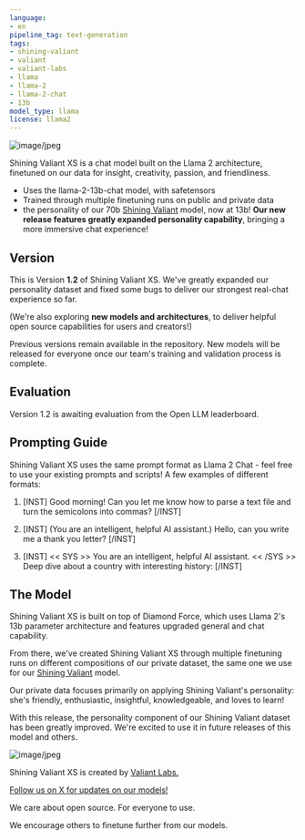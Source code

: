 ```yaml
---
language:
- en
pipeline_tag: text-generation
tags:
- shining-valiant
- valiant
- valiant-labs
- llama
- llama-2
- llama-2-chat
- 13b
model_type: llama
license: llama2
---
```



![image/jpeg](https://cdn-uploads.huggingface.co/production/uploads/63444f2687964b331809eb55/EXX7TKbB-R6arxww2mk0R.jpeg)



Shining Valiant XS is a chat model built on the Llama 2 architecture, finetuned on our data for insight, creativity, passion, and friendliness.
  - Uses the llama-2-13b-chat model, with safetensors
  - Trained through multiple finetuning runs on public and private data
  - the personality of our 70b [Shining Valiant](https://huggingface.co/ValiantLabs/ShiningValiant) model, now at 13b! **Our new release features greatly expanded personality capability**, bringing a more immersive chat experience!

## Version

This is Version **1.2** of Shining Valiant XS. We've greatly expanded our personality dataset and fixed some bugs to deliver our strongest real-chat experience so far.

(We're also exploring **new models and architectures**, to deliver helpful open source capabilities for users and creators!)

Previous versions remain available in the repository. New models will be released for everyone once our team's training and validation process is complete.

## Evaluation

Version 1.2 is awaiting evaluation from the Open LLM leaderboard.

## Prompting Guide
Shining Valiant XS uses the same prompt format as Llama 2 Chat - feel free to use your existing prompts and scripts!
A few examples of different formats:

1. [INST] Good morning! Can you let me know how to parse a text file and turn the semicolons into commas? [/INST]

2. [INST] (You are an intelligent, helpful AI assistant.) Hello, can you write me a thank you letter? [/INST]

3. [INST] << SYS >> You are an intelligent, helpful AI assistant. << /SYS >> Deep dive about a country with interesting history: [/INST]

## The Model
Shining Valiant XS is built on top of Diamond Force, which uses Llama 2's 13b parameter architecture and features upgraded general and chat capability.

From there, we've created Shining Valiant XS through multiple finetuning runs on different compositions of our private dataset, the same one we use for our [Shining Valiant](https://huggingface.co/ValiantLabs/ShiningValiant) model.

Our private data focuses primarily on applying Shining Valiant's personality: she's friendly, enthusiastic, insightful, knowledgeable, and loves to learn!

With this release, the personality component of our Shining Valiant dataset has been greatly improved. We're excited to use it in future releases of this model and others.




![image/jpeg](https://cdn-uploads.huggingface.co/production/uploads/63444f2687964b331809eb55/VCJ8Fmefd8cdVhXSSxJiD.jpeg)


Shining Valiant XS is created by [Valiant Labs.](http://valiantlabs.ca/)

[Follow us on X for updates on our models!](https://twitter.com/valiant_labs)

We care about open source.
For everyone to use.

We encourage others to finetune further from our models.